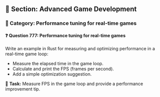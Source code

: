 ## 📘 Section: Advanced Game Development  
### 🔹 Category: Performance tuning for real-time games  
#### ❓ Question 777: Performance tuning for real-time games

Write an example in Rust for measuring and optimizing performance in a real-time game loop:

- Measure the elapsed time in the game loop.
- Calculate and print the FPS (frames per second).
- Add a simple optimization suggestion.

🔧 **Task:** Measure FPS in the game loop and provide a performance improvement tip.
